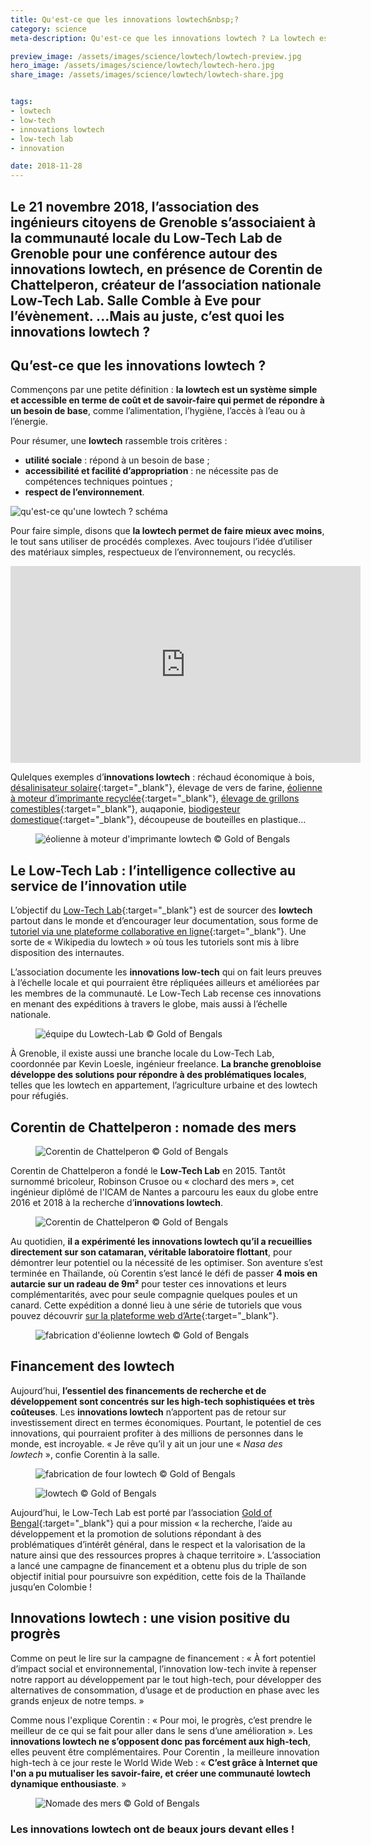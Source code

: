 ```yaml
---
title: Qu'est-ce que les innovations lowtech&nbsp;?
category: science
meta-description: Qu'est-ce que les innovations lowtech ? La lowtech est un système simple et accessible en terme de coût et de savoir-faire qui permet de répondre à un besoin de base, comme l’alimentation, l’hygiène, l’accès à l’eau ou à l’énergie.

preview_image: /assets/images/science/lowtech/lowtech-preview.jpg
hero_image: /assets/images/science/lowtech/lowtech-hero.jpg
share_image: /assets/images/science/lowtech/lowtech-share.jpg


tags:
- lowtech
- low-tech
- innovations lowtech
- low-tech lab
- innovation

date: 2018-11-28
---
```


<h2 class="is-chapo">Le 21 novembre 2018, l’association des ingénieurs citoyens de Grenoble s’associaient à la communauté locale du Low-Tech Lab de Grenoble pour une conférence autour des innovations lowtech, en présence de Corentin de Chattelperon, créateur de l’association nationale Low-Tech Lab. Salle Comble à Eve pour l’évènement. ...Mais au juste, c’est quoi les innovations lowtech ?</h2> 

## Qu’est-ce que les innovations lowtech ?

Commençons par une petite définition : **la lowtech est un système simple et accessible en terme de coût et de savoir-faire qui permet de répondre à un besoin de base**, comme l’alimentation, l’hygiène, l’accès à l’eau ou à l’énergie.

Pour résumer, une **lowtech** rassemble trois critères :
- **utilité sociale** : répond à un besoin de base ;
- **accessibilité et facilité d’appropriation** : ne nécessite pas de compétences techniques pointues ;
- **respect de l’environnement**.

![qu'est-ce qu'une lowtech ? schéma](/assets/images/science/lowtech/lowtech1.png)

Pour faire simple, disons que **la lowtech permet de faire mieux avec moins**, le tout sans utiliser de procédés complexes. Avec toujours l’idée d’utiliser des matériaux simples, respectueux de l’environnement, ou recyclés.

<iframe width="560" height="315" src="https://www.youtube.com/embed/SfGORMt0nGQ" frameborder="0" allow="accelerometer; autoplay; encrypted-media; gyroscope; picture-in-picture" allowfullscreen></iframe>

Qulelques exemples d’**innovations lowtech** : réchaud économique à bois, [désalinisateur solaire](http://lowtechlab.org/wiki/Dessalinisateur_solaire_autonome){:target="_blank"}, élevage de vers de farine, [éolienne à moteur d’imprimante recyclée](http://lowtechlab.org/wiki/L%27%C3%A9olienne){:target="_blank"}, [élevage de grillons comestibles](http://lowtechlab.org/wiki/Elevage_de_grillons_comestibles){:target="_blank"}, auqaponie, [biodigesteur domestique](http://lowtechlab.org/wiki/Biodigesteur_domestique){:target="_blank"}, découpeuse de bouteilles en plastique…   

<figure class="image">
    <img src="/assets/images/science/lowtech/lowtech2.png" alt="éolienne à moteur d'imprimante lowtech">
    <span class="is-credits">© Gold of Bengals</span>
</figure>

## Le Low-Tech Lab : l’intelligence collective au service de l’innovation utile

L’objectif du [Low-Tech Lab](http://lowtechlab.org/wiki/Accueil){:target="_blank"} est de sourcer des **lowtech** partout dans le monde et d’encourager leur documentation, sous forme de [tutoriel via une plateforme collaborative en ligne](http://lowtechlab.org/wiki/Explore){:target="_blank"}. Une sorte de « Wikipedia du lowtech » où tous les tutoriels sont mis à libre disposition des internautes.

L’association documente les **innovations low-tech** qui on fait leurs preuves à l’échelle locale et qui pourraient être répliquées ailleurs et améliorées par les membres de la communauté. Le Low-Tech Lab recense ces innovations en menant des expéditions à travers le globe, mais aussi à l’échelle nationale. 

<figure class="image">
    <img src="/assets/images/science/lowtech/lowtech3.png" alt="équipe du Lowtech-Lab">
    <span class="is-credits">© Gold of Bengals</span>
</figure>

À Grenoble, il existe aussi une branche locale du Low-Tech Lab, coordonnée par Kevin Loesle, ingénieur freelance. **La branche grenobloise développe des solutions pour répondre à des problématiques locales**, telles que les lowtech en appartement, l’agriculture urbaine et des lowtech pour réfugiés.

## Corentin de Chattelperon : nomade des mers

<figure class="image">
    <img src="/assets/images/science/lowtech/lowtech4.png" alt="Corentin de Chattelperon">
    <span class="is-credits">© Gold of Bengals</span>
</figure>

Corentin de Chattelperon a fondé le **Low-Tech Lab** en 2015. Tantôt surnommé bricoleur, Robinson Crusoe ou « clochard des mers », cet ingénieur diplômé de l'ICAM de Nantes a parcouru les eaux du globe entre 2016 et 2018 à la recherche d’**innovations lowtech**. 

<figure class="image">
    <img src="/assets/images/science/lowtech/lowtech5.png" alt="Corentin de Chattelperon">
    <span class="is-credits">© Gold of Bengals</span>
</figure>

Au quotidien, **il a expérimenté les innovations lowtech qu’il a recueillies directement sur son catamaran, véritable laboratoire flottant**, pour démontrer leur potentiel ou la nécessité de les optimiser. Son aventure s’est terminée en Thaïlande, où Corentin s’est lancé le défi de passer **4 mois en autarcie sur un radeau de 9m²** pour tester ces innovations et leurs complémentarités, avec pour seule compagnie quelques poules et un canard. Cette expédition a donné lieu à une série de tutoriels que vous pouvez découvrir [sur la plateforme web d’Arte](https://www.arte.tv/fr/videos/RC-014864/nomade-des-mers-les-tutos/){:target="_blank"}. 

<figure class="image">
    <img src="/assets/images/science/lowtech/lowtech6.png" alt="fabrication d'éolienne lowtech">
    <span class="is-credits">© Gold of Bengals</span>
</figure>

## Financement des lowtech

Aujourd’hui, **l’essentiel des financements de recherche et de développement sont concentrés sur les high-tech sophistiquées et très coûteuses**. Les **innovations lowtech** n’apportent pas de retour sur investissement direct en termes économiques. Pourtant, le potentiel de ces innovations, qui pourraient profiter à des millions de personnes dans le monde, est incroyable. « Je rêve qu’il y ait un jour une « *Nasa des lowtech* », confie Corentin à la salle. 

<figure class="image">
    <img src="/assets/images/science/lowtech/lowtech7.png" alt="fabrication de four lowtech">
    <span class="is-credits">© Gold of Bengals</span>
</figure>

<figure class="image">
    <img src="/assets/images/science/lowtech/lowtech8.png" alt="lowtech">
    <span class="is-credits">© Gold of Bengals</span>
</figure>

Aujourd’hui, le Low-Tech Lab est porté par l’association [Gold of Bengal](http://goldofbengal.com/){:target="_blank"} qui a pour mission « la recherche, l’aide au développement et la promotion de solutions répondant à des problématiques d’intérêt général, dans le respect et la valorisation de la nature ainsi que des ressources propres à chaque territoire ». L’association a lancé une campagne de financement et a obtenu plus du triple de son objectif initial pour poursuivre son expédition, cette fois de la Thaïlande jusqu’en Colombie !

## Innovations lowtech : une vision positive du progrès 

Comme on peut le lire sur la campagne de financement : « À fort potentiel d’impact social et environnemental, l’innovation low-tech invite à repenser notre rapport au développement par le tout high-tech, pour développer des alternatives de consommation, d’usage et de production en phase avec les grands enjeux de notre temps. »  

Comme nous l'explique Corentin : « Pour moi, le progrès, c’est prendre le meilleur de ce qui se fait pour aller dans le sens d’une amélioration ». Les **innovations lowtech ne s’opposent donc pas forcément aux high-tech**, elles peuvent être complémentaires. Pour Corentin , la meilleure innovation high-tech à ce jour reste le World Wide Web : « **C’est grâce à Internet que l'on a pu mutualiser les savoir-faire, et créer une communauté lowtech dynamique enthousiaste**. » 

<figure class="image">
    <img src="/assets/images/science/lowtech/lowtech9.png" alt="Nomade des mers">
    <span class="is-credits">© Gold of Bengals</span>
</figure>

### Les innovations lowtech ont de beaux jours devant elles !